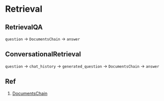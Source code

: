 # Retrieval

## RetrievalQA

`question` -> `DocumentsChain` -> `answer`

## ConversationalRetrieval

`question` -> `chat_history` -> `generated_question` -> `DocumentsChain` -> `answer`

## Ref

1. [DocumentsChain](documentschain.md)

